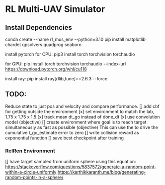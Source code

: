 # RL Multi-UAV Simulator

## Install Dependencies
conda create --name rl_mus_env --python=3.10
pip install matplotlib chardet qpsolvers quadprog seaborn

install pytorch
for CPU:
pip3 install torch torchvision torchaudio

for GPU:
pip install torch torchvision torchaudio --index-url https://download.pytorch.org/whl/cu118

install ray:
pip install ray[rllib,tune]==2.6.3 --force

## TODO: 
Reduce state to just pos and velocity and compare performance.
[] add cbf for getting outside the environment
[x] set environment to match the lab, 1.75 x 1.75 x 1.5
[x] track mean dt_go instead of done_dt
[x] use convolution model (objective)
[] create environment where goal is to reach target simultaneously as fast as possible (objective)
    This can use the to drive the cumulative t_go_estimate error to zero
[] write collision reward as exponential function
[] save best checkpoint after training


### RelRen Environment
[] have target sampled from uniform sphere using this equation:
https://stackoverflow.com/questions/5837572/generate-a-random-point-within-a-circle-uniformly
https://karthikkaranth.me/blog/generating-random-points-in-a-sphere/